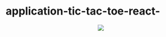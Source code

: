 # application-tic-tac-toe-react-
<p align="center">
  <img src="https://zupimages.net/up/21/36/bxgh.png">
</p>
